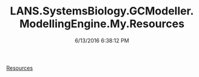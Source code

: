 ﻿---
title: LANS.SystemsBiology.GCModeller.ModellingEngine.My.Resources
date: 6/13/2016 6:38:12 PM
---

[Resources](T-LANS.SystemsBiology.GCModeller.ModellingEngine.My.Resources.Resources.html)
